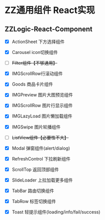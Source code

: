 # ZZ通用组件 React实现
## ZZLogic-React-Component

* [x] ActionSheet 下方选择组件

* [x] Carousel icon切换组件
* [ ] ~~Filter组件【不够通用】~~
* [x] IMGScrollRow行滚动组件
* [x] Goods 商品卡片组件
* [x] IMGPreview 图片大图预览组件
* [x] IMGScrollRow 图片行显示组件
* [x] IMGLazyLoad 图片懒加载组件
* [x] IMGSwipe 图片轮播组件
* [ ] ~~ListView组件【必要性不大】~~
* [x] Modal 弹窗组件(alert/dialog)
* [x] RefreshControl 下拉刷新组件
* [x] ScrollTop 返回顶部组件
* [x] SlideLoader 上拉加载更多组件
* [x] TabBar 路由切换组件
* [x] TabRow 标签切换组件
* [x] Toast 轻提示组件(loading/info/fail/success)


